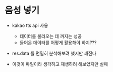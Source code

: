 # 음성 넣기

* kakao tts api 사용
  * 데이터를 불러오는 데 까지는 성공
  * 들어온 데이터를 어떻게 활용해야 하지???



* res.data 를 면밀히 분석해보려 했지만 깨진다
* 이것이 파일이라 생각하고 재생하려 해보았지만 실패